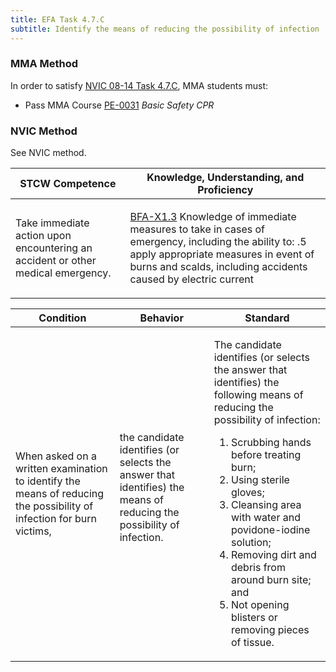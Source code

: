 ```yaml
---
title: EFA Task 4.7.C 
subtitle: Identify the means of reducing the possibility of infection
---
```



### MMA Method

In order to satisfy  [NVIC 08-14  Task  4.7.C](/stcw23/assets/images/nvic-08-14.pdf), MMA students must:

* Pass MMA Course  [PE-0031](PE-0031) *Basic Safety CPR*


### NVIC Method

<a onclick="togglevisibility('nvic_methods')" >See NVIC method.</a>

<div id='nvic_methods' class='hide'>

<table>
<thead>
<tr>
<th class='forty'> STCW Competence </th>
<th class='sixty'> Knowledge, Understanding, and Proficiency </th>
</tr>
</thead>




<tbody>
<tr><td markdown='1'>

Take immediate action upon encountering an accident or other medical emergency.

</td><td markdown='1'>

[BFA-X1.3](../../tables/613.html#BFA-X1.3) Knowledge of immediate measures to take in cases of emergency, including the ability to:
.5  apply appropriate measures in event of burns and scalds, including accidents caused by electric current

</td></tr>


</tbody>
</table>


<table>
<thead>
<tr><th class='twenty'>  Condition </th><th class='twenty'> Behavior </th><th  class='sixty'>Standard </th></tr>
</thead>
<tbody >



<tr><td markdown='1'>

When asked on a written examination to identify the means of reducing the possibility of infection for burn victims,

</td><td markdown='1'>

the candidate identifies (or selects the answer that identifies) the means of reducing the possibility of infection.

<br>

<div class="tooltip">
<span class="tooltiptext">
</span>
</div>


</td><td markdown='1'>

The candidate identifies (or selects the answer that identifies) the following means of reducing the possibility of infection:
 
1.  Scrubbing hands before treating burn; 
2.  Using sterile gloves; 
3.  Cleansing area with water and povidone-iodine solution; 
4.  Removing dirt and debris from around burn site; and 
5.  Not opening blisters or removing pieces of tissue.

</td></tr>
</tbody>
</table>
</div>
